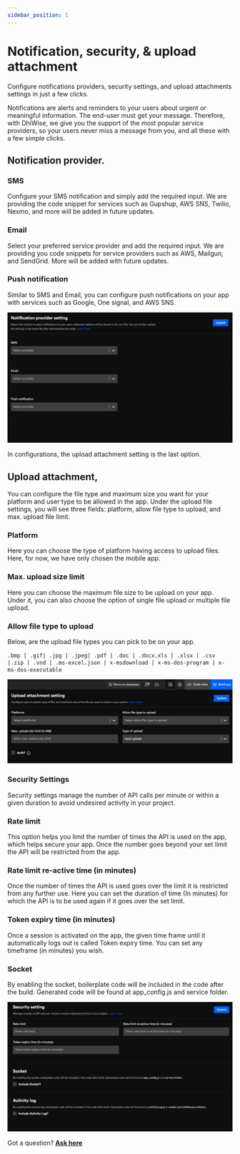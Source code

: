 ```yaml
---
sidebar_position: 1
---
```


# Notification, security, & upload attachment
Configure notifications providers, security settings, and upload attachments settings in just a few clicks.

Notifications are alerts and reminders to your users about urgent or meaningful information. The end-user must get your message. Therefore, with DhiWise, we give you the support of the most popular service providers, so your users never miss a message from you, and all these with a few simple clicks.
## Notification provider. 
### SMS
Configure your SMS notification and simply add the required input. We are providing the code snippet for services such as Gupshup, AWS SNS, Twilio, Nexmo, and more will be added in future updates.  
### Email
Select your preferred service provider and add the required input. We are providing you code snippets for service providers such as AWS, Mailgun, and SendGrid. More will be added with future updates.  
### Push notification
Similar to SMS and Email, you can configure push notifications on your app with services such as Google, One signal, and AWS SNS. 

![Example banner](./image/notification%20template.png)

In configurations, the upload attachment setting is the last option.
## Upload attachment,
You can configure the file type and maximum size you want for your platform and user type to be allowed in the app. Under the upload file settings, you will see three fields: platform, allow file type to upload, and max. upload file limit. 
### Platform
Here you can choose the type of platform having access to upload files. Here, for now, we have only chosen the mobile app. 
### Max. upload size limit
Here you can choose the maximum file size to be upload on your app. Under it, you can also choose the option of single file upload or multiple file upload.
### Allow file type to upload
Below, are the upload file types you can pick to be on your app.
```
.bmp | .gif| .jpg | .jpeg| .pdf | .doc | .docx.xls | .xlsx | .csv |.zip | .vnd | .ms-excel.json | x-msdownload | x-ms-dos-program | x-ms-dos-executable
```
![Example banner](./image/upload%20(1).png)

### Security Settings
Security settings manage the number of API calls per minute or within a given duration to avoid undesired activity in your project.
### Rate limit
This option helps you limit the number of times the API is used on the app, which helps secure your app. Once the number goes beyond your set limit the API will be restricted from the app. 
### Rate limit re-active time (in minutes)
Once the number of times the API is used goes over the limit it is restricted from any further use. Here you can set the duration of time (In minutes) for which the API is to be used again if it goes over the set limit. 
### Token expiry time (in minutes)
Once a session is activated on the app, the given time frame until it automatically logs out is called Token expiry time. You can set any timeframe (in minutes) you wish. 
### Socket
By enabling the socket, boilerplate code will be included in the code after the build. Generated code will be found at app_config.js and service folder.

![Example banner](./image/security.png)

Got a question? [**Ask here**](https://discord.com/invite/rFMnCG5MZ7)